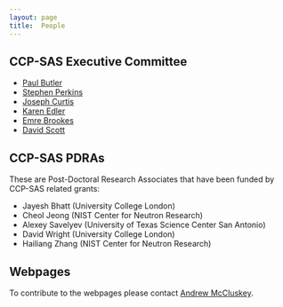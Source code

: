 ```yaml
---
layout: page
title:  People
---
```


## CCP-SAS Executive Committee

- [Paul Butler](mailto:pbutler@utk.edu)
- [Stephen Perkins](mailto:s.perkins@ucl.ac.uk)
- [Joseph Curtis](mailto:joseph.curtis@nist.gov)
- [Karen Edler](mailto:k.edler@bath.ac.uk)
- [Emre Brookes](mailto:emre@biochem.uthscsa.edu)
- [David Scott](mailto:david.scott@nottingham.ac.uk)

## CCP-SAS PDRAs

These are Post-Doctoral Research Associates that have been funded by CCP-SAS related grants:

- Jayesh Bhatt (University College London)
- Cheol Jeong (NIST Center for Neutron Research)
- Alexey Savelyev (University of Texas Science Center San Antonio)
- David Wright (University College London)
- Hailiang Zhang (NIST Center for Neutron Research) 

## Webpages

To contribute to the webpages please contact [Andrew McCluskey](mailto:a.r.mccluskey@bath.ac.uk).
